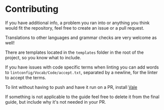 # Contributing

If you have additional info, a problem you ran into or anything you think would fit the repository, feel free to create an issue or a pull request.

Translations to other languages and grammar checks are very welcome as well!

There are templates located in the `templates` folder in the root of the project, so you know what to include.

If you have issues with code specific terms when linting you can add words to `lintconfig/Vocab/Code/accept.txt`, separated by a newline, for the linter to accept the terms.

To lint without having to push and have it run on a PR, install [Vale](/docs/tools/vale/vale_en.md#installing)

If something is not applicable to the guide feel free to delete it from the final guide, but include why it's not needed in your PR.
